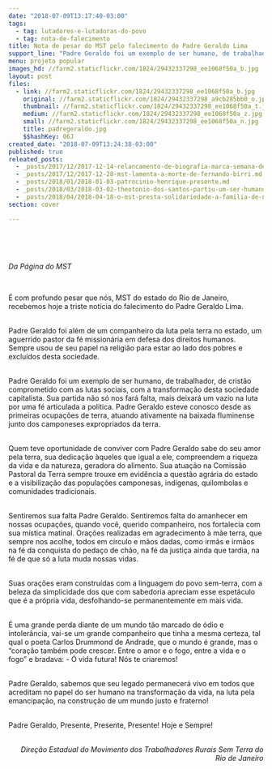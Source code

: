 ```yaml
---
date: "2018-07-09T13:17:40-03:00"
tags:
  - tag: lutadores-e-lutadoras-do-povo
  - tag: nota-de-falecimento
title: Nota de pesar do MST pelo falecimento do Padre Geraldo Lima
support_line: "Padre Geraldo foi um exemplo de ser humano, de trabalhador, de cristão comprometido com as lutas sociais, com a transformação desta sociedade capitalista."
menu: projeto popular
images_hd: //farm2.staticflickr.com/1824/29432337298_ee1068f50a_b.jpg
layout: post
files:
  - link: //farm2.staticflickr.com/1824/29432337298_ee1068f50a_b.jpg
    original: //farm2.staticflickr.com/1824/29432337298_a9cb285bb0_o.jpg
    thumbnail: //farm2.staticflickr.com/1824/29432337298_ee1068f50a_t.jpg
    medium: //farm2.staticflickr.com/1824/29432337298_ee1068f50a_z.jpg
    small: //farm2.staticflickr.com/1824/29432337298_ee1068f50a_n.jpg
    title: padregeraldo.jpg
    $$hashKey: 06J
created_date: "2018-07-09T13:24:38-03:00"
published: true
releated_posts:
  - _posts/2017/12/2017-12-14-relancamento-de-biografia-marca-semana-de-memoria-a-dom-paulo-evaristo-arns.md
  - _posts/2017/12/2017-12-28-mst-lamenta-a-morte-de-fernando-birri.md
  - _posts/2018/01/2018-01-03-patrocinio-henrique-presente.md
  - _posts/2018/03/2018-03-02-theotonio-dos-santos-partiu-um-ser-humano-e-intelectual-transcendente.md
  - _posts/2018/04/2018-04-18-o-mst-presta-solidariedade-a-familia-de-nossa-dirigente-lucineia-duraes-apos-a-tragico-assassinato-de-seu-pai-joao-francisco-do-rosario.md
section: cover

---
```

<p>&nbsp;</p>

<p>&nbsp;</p>

<p><em>Da P&aacute;gina do MST</em></p>

<p>&nbsp;</p>

<p>&Eacute; com profundo pesar que n&oacute;s, MST do estado do Rio de Janeiro, recebemos hoje a triste not&iacute;cia do falecimento do Padre Geraldo Lima.<br />
&nbsp;</p>

<p>Padre Geraldo foi al&eacute;m de um companheiro da luta pela terra no estado, um aguerrido pastor da f&eacute; mission&aacute;ria em defesa dos direitos humanos. Sempre usou de seu papel na religi&atilde;o para estar ao lado dos pobres e exclu&iacute;dos desta sociedade.<br />
&nbsp;</p>

<p>Padre Geraldo foi um exemplo de ser humano, de trabalhador, de crist&atilde;o comprometido com as lutas sociais, com a transforma&ccedil;&atilde;o desta sociedade capitalista. Sua partida n&atilde;o s&oacute; nos far&aacute; falta, mais deixar&aacute; um vazio na luta por uma f&eacute; articulada a pol&iacute;tica.&nbsp;Padre Geraldo esteve conosco desde as primeiras ocupa&ccedil;&otilde;es de terra, atuando ativamente na baixada fluminense junto dos camponeses expropriados da terra.<br />
&nbsp;</p>

<p>Quem teve oportunidade de conviver com Padre Geraldo sabe do seu amor pela terra, sua dedica&ccedil;&atilde;o &agrave;queles que igual a ele, compreendem a riqueza da vida e da natureza, geradora do alimento. Sua atua&ccedil;&atilde;o na Comiss&atilde;o Pastoral da Terra sempre trouxe em evid&ecirc;ncia a quest&atilde;o agr&aacute;ria do estado e a visibiliza&ccedil;&atilde;o das popula&ccedil;&otilde;es camponesas, ind&iacute;genas, quilombolas e comunidades tradicionais.<br />
&nbsp;</p>

<p>Sentiremos sua falta Padre Geraldo. Sentiremos falta do amanhecer em nossas ocupa&ccedil;&otilde;es, quando voc&ecirc;, querido companheiro, nos fortalecia com sua m&iacute;stica matinal. Ora&ccedil;&otilde;es realizadas em agradecimento &agrave; m&atilde;e terra, que sempre nos acolhe, todos em c&iacute;rculo e m&atilde;os dadas, como irm&atilde;s e irm&atilde;os na f&eacute; da conquista do peda&ccedil;o de ch&atilde;o, na f&eacute; da justi&ccedil;a ainda que tardia, na f&eacute; de que s&oacute; a luta muda nossas vidas.<br />
&nbsp;</p>

<p>Suas ora&ccedil;&otilde;es eram constru&iacute;das com a linguagem do povo sem-terra, com a beleza da simplicidade dos que com sabedoria apreciam esse espet&aacute;culo que &eacute; a pr&oacute;pria vida, desfolhando-se permanentemente em mais vida.<br />
&nbsp;</p>

<p>&Eacute; uma grande perda diante de um mundo t&atilde;o marcado de &oacute;dio e intoler&acirc;ncia, vai-se um grande companheiro que tinha a mesma certeza, tal qual o poeta Carlos Drummond de Andrade, que o mundo &eacute; grande, mas o &ldquo;cora&ccedil;&atilde;o tamb&eacute;m pode crescer. Entre o amor e o fogo, entre a vida e o fogo&rdquo; e bradava: - &Oacute; vida futura! N&oacute;s te criaremos!<br />
&nbsp;</p>

<p>Padre Geraldo, sabemos que seu legado permanecer&aacute; vivo em todos que acreditam no papel do ser humano na transforma&ccedil;&atilde;o da vida, na luta pela emancipa&ccedil;&atilde;o, na constru&ccedil;&atilde;o de um mundo justo e fraterno!<br />
&nbsp;</p>

<p>Padre Geraldo, Presente, Presente, Presente! Hoje e Sempre!<br />
&nbsp;</p>

<p style="text-align: right;"><em>Dire&ccedil;&atilde;o Estadual do Movimento dos Trabalhadores Rurais Sem Terra do Rio de Janeiro</em></p>

<p>&nbsp;</p>
